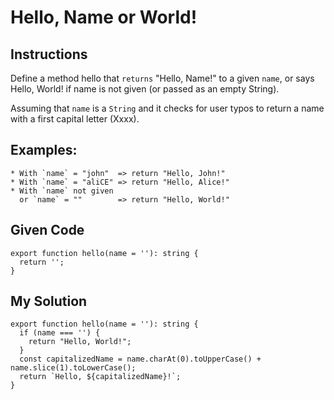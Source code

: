 # Hello, Name or World!

## Instructions

Define a method hello that `returns` "Hello, Name!" to a given `name`, or says Hello, World! if name is not given (or passed as an empty String).

Assuming that `name` is a `String` and it checks for user typos to return a name with a first capital letter (Xxxx).

## Examples:
```
* With `name` = "john"  => return "Hello, John!"
* With `name` = "aliCE" => return "Hello, Alice!"
* With `name` not given 
  or `name` = ""        => return "Hello, World!"
```

## Given Code
```
export function hello(name = ''): string {
  return '';
}
```

## My Solution
```
export function hello(name = ''): string {
  if (name === '') {
    return "Hello, World!";
  }
  const capitalizedName = name.charAt(0).toUpperCase() + name.slice(1).toLowerCase();
  return `Hello, ${capitalizedName}!`;
}
```